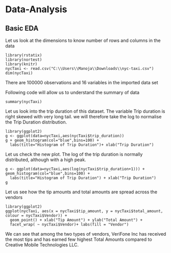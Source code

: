 # Data-Analysis
## Basic EDA
Let us look at the dimensions to know number of rows and columns in the data
```{r}
library(rstatix)
library(nortest)
library(knitr)
nycTaxi <- read.csv("C:\\Users\\Manoja\\Downloads\\nyc-taxi.csv")
dim(nycTaxi)
```

There are 100000 observations and 16 variables in the imported data set

Following code will allow us to understand the summary of data
```{r}
summary(nycTaxi)
```
Let us look into the trip duration of this dataset.
The variable Trip duration is right skewed with very long tail. we will therefore take the log to normalise the Trip Duration distribution.


```{r}
library(ggplot2)
g <- ggplot(data=nycTaxi,aes(nycTaxi$trip_duration))
g + geom_histogram(col="blue",bins=100) + 
  labs(title="Histogram of Trip Duration")+ xlab("Trip Duration") 
```


Let us check the new plot. The log of the trip duration is normally distributed, although with a high peak.

```{r}
g <- ggplot(data=nycTaxi,aes(log(nycTaxi$trip_duration+1))) + geom_histogram(col="blue",bins=100) + 
  labs(title="Histogram of Trip Duration") + xlab("Trip Duration") 
g
```

Let us see how the tip amounts and total amounts are spread across the vendors 

```{r}
library(ggplot2)
ggplot(nycTaxi, aes(x = nycTaxi$tip_amount, y = nycTaxi$total_amount, colour = nycTaxi$Vendor)) +
  geom_point() + xlab("Tip Amount") + ylab("Total Amount") +
  facet_wrap( ~ nycTaxi$Vendor)+ labs(fill = "Vendor")
```

We can see that among the two types of vendors, VeriFone Inc has received the most tips and has earned few highest Total Amounts compared to Creative Mobile Technologies LLC.
